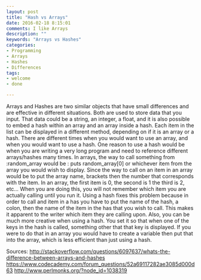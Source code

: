 ```yaml
---
layout: post
title: "Hash vs Arrays"
date: 2016-02-18 8:15:01
comments: I like Arrays
description: ""
keywords: "Arrays vs Hashes"
categories:
- Programming
- Arrays
- Hashes
- Differences
tags: 
- welcome
- done

---
```


Arrays and Hashes are two similar objects that have small differences and are effective in different situations. Both are used to store data that you input. That data could be a string, an integer, a float, and it is also possible to embed a hash within an array and an array inside a hash. Each item in the list can be displayed in a different method, depending on if it is an array or a hash. There are different times when you would want to use an array, and when you would want to use a hash. One reason to use a hash would be when you are writing a very long program and need to reference different arrays/hashes many times. In arrays, the way to call something from :random_array would be : puts random_array[0] or whichever item from the array you would wish to display. Since the way to call on an item in an array would be to put the array name, brackets then the number that corresponds with the item. In an array, the first item is 0, the second is 1 the third is 2, etc… When you are doing this, you will not remember which item you are actually calling until you run it. Using a hash fixes this problem because in order to call and item in a has you have to put the name of the hash, a colon, then the name of the item in the has that you wish to call. This makes it apparent to the writer which item they are calling upon. Also, you can be much more creative when using a hash. You set it so that when one of the keys in the hash is called, something other that that key is displayed. If you were to do that in an array you would have to create a variable then put that into the array, which is less efficient than just using a hash.





Sources:
http://stackoverflow.com/questions/6097637/whats-the-difference-between-arrays-and-hashes
https://www.codecademy.com/forum_questions/52a69117282ae3085d000d63
http://www.perlmonks.org/?node_id=1038319

 